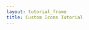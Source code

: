 ```yaml
---
layout: tutorial_frame
title: Custom Icons Tutorial
---
```

<script type="module">
	import L, {Map, TileLayer, Marker, Icon} from 'leaflet';
	const map = new Map('map').setView([51.5, -0.09], 13);

	new TileLayer('https://tile.openstreetmap.org/{z}/{x}/{y}.png', {
		attribution: '&copy; <a href="https://www.openstreetmap.org/copyright">OpenStreetMap</a> contributors'
	}).addTo(map);

	const LeafIcon = Icon.extend({
		options: {
			shadowUrl: 'leaf-shadow.png',
			iconSize:     [38, 95],
			shadowSize:   [50, 64],
			iconAnchor:   [22, 94],
			shadowAnchor: [4, 62],
			popupAnchor:  [-3, -76]
		}
	});

	const greenIcon = new LeafIcon({iconUrl: 'leaf-green.png'});

	const mGreen = new Marker([51.5, -0.09], {icon: greenIcon}).addTo(map);

	window.L = L; // only for debugging in the developer console
	window.map = map; // only for debugging in the developer console
</script>

